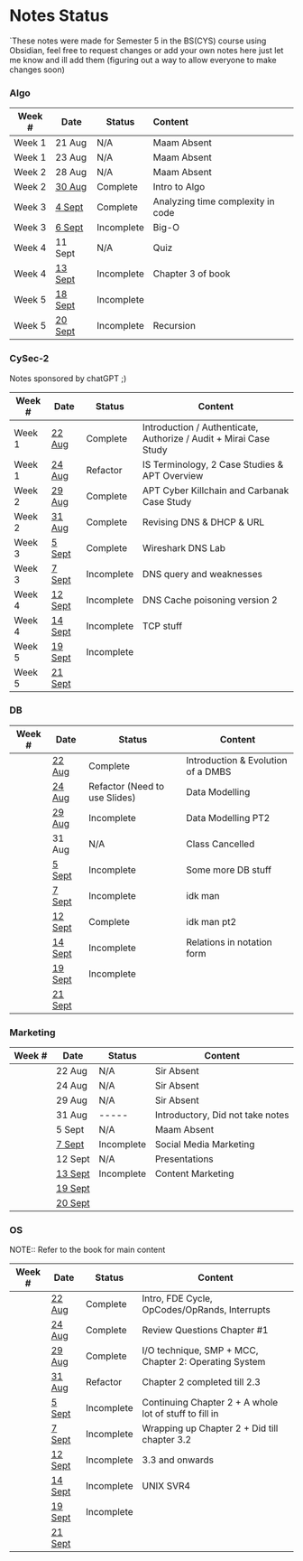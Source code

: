 # Notes Status
`These notes were made for Semester 5 in the BS(CYS) course using Obsidian, feel free to request changes or add your own notes here just let me know and ill add them (figuring out a way to allow everyone to make changes soon)

### Algo

| Week # | Date                                             | Status     | Content                           |
| ------ | ------------------------------------------------ | ---------- |:--------------------------------- |
| Week 1 | 21 Aug                                           | N/A        | Maam Absent                       |
| Week 1 | 23 Aug                                           | N/A        | Maam Absent                       |
| Week 2 | 28 Aug                                           | N/A        | Maam Absent                       |
| Week 2 | [30 Aug](Algo/Algo%2030%20August,%202023.md)     | Complete   | Intro to Algo                     |
| Week 3 | [4 Sept](Algo/Algo%204%20September,%202023.md)   | Complete   | Analyzing time complexity in code |
| Week 3 | [6 Sept](Algo/Algo%206%20September,%202023.md)   | Incomplete | Big-O                             |
| Week 4 | 11 Sept                                          | N/A        | Quiz                              |
| Week 4 | [13 Sept](Algo/Algo%2013%20September,%202023.md) | Incomplete | Chapter 3 of book                 |
| Week 5 | [18 Sept](Algo/Algo%2018%20September,%202023.md) | Incomplete |                                   |
| Week 5 | [20 Sept](Algo/Algo%2020%20September,%202023.md) | Incomplete | Recursion                                  |

### CySec-2
Notes sponsored by chatGPT ;)

| Week # | Date                                                  | Status     | Content                                                            |
| ------ | ----------------------------------------------------- | ---------- | ------------------------------------------------------------------ |
| Week 1       | [22 Aug](CySec-2/CySec2%2022%20August,%202023.md)     | Complete   | Introduction / Authenticate, Authorize / Audit  + Mirai Case Study |
| Week 1       | [24 Aug](CySec-2/CySec2%2024%20August,%202023.md)     | Refactor   | IS Terminology, 2 Case Studies & APT Overview                      |
| Week 2       | [29 Aug](CySec-2/CySec2%2029%20August,%202023.md)     | Complete   | APT Cyber Killchain and Carbanak Case Study                        |
| Week 2       | [31 Aug](CySec-2/CySec2%2031%20August,%202023.md)     | Complete   | Revising DNS & DHCP & URL                                          |
| Week 3       | [5 Sept](CySec-2/CySec2%205%20September,%202023.md)   | Complete   | Wireshark DNS Lab                                                  |
| Week 3       | [7 Sept](CySec-2/CySec2%207%20September,%202023.md)   | Incomplete | DNS query and weaknesses                                           |
| Week 4       | [12 Sept](CySec-2/CySec2%2012%20September,%202023.md) | Incomplete | DNS Cache poisoning version 2                                      |
| Week 4       | [14 Sept](CySec-2/CySec2%2014%20September,%202023.md) | Incomplete | TCP stuff                                                          |
| Week 5       | [19 Sept](CySec-2/CySec2%2019%20September,%202023.md) | Incomplete |                                                                    |
| Week 5       | [21 Sept](CySec-2/CySec2%2021%20September,%202023.md) |            |                                                                    |

### DB

| Week # | Date                                         | Status                        | Content                            |
| ------ | -------------------------------------------- | ----------------------------- | ---------------------------------- |
|        | [22 Aug](DB/DB%2022%20August,%202023.md)     | Complete                      | Introduction & Evolution of a DMBS |
|        | [24 Aug](DB/DB%2024%20August,%202023.md)     | Refactor (Need to use Slides) | Data Modelling                     |
|        | [29 Aug](DB/DB%2029%20August,%202023.md)     | Incomplete                    | Data Modelling PT2                 |
|        | 31 Aug                                       | N/A                           | Class Cancelled                    |
|        | [5 Sept](DB/DB%205%20September,%202023.md)   | Incomplete                    | Some more DB stuff                 |
|        | [7 Sept](DB/DB%207%20September,%202023.md)   | Incomplete                    | idk man                            |
|        | [12 Sept](DB/DB%2012%20September,%202023.md) | Complete                      | idk man pt2                        |
|        | [14 Sept](DB/DB%2014%20September,%202023.md) | Incomplete                    | Relations in notation form         |
|        | [19 Sept](DB/DB%2019%20September,%202023.md) | Incomplete                    |                                    |
|        | [21 Sept](DB/DB%2021%20September,%202023.md) |                               |                                    |
 
### Marketing

| Week #    | Date                                                       | Status     | Content                          |
| --- | ---------------------------------------------------------- | ---------- | -------------------------------- |
|     | 22 Aug                                                     | N/A        | Sir Absent                       |
|     | 24 Aug                                                     | N/A        | Sir Absent                       |
|     | 29 Aug                                                     | N/A        | Sir Absent                       |
|     | 31 Aug                                                     | -----      | Introductory, Did not take notes |
|     | 5 Sept                                                     | N/A        | Maam Absent                      |
|     | [7 Sept](Marketing/Marketing%207%20September,%202023.md)   | Incomplete | Social Media Marketing           |
|     | 12 Sept                                                    | N/A        | Presentations                    |
|     | [13 Sept](Marketing/Marketing%2013%20September,%202023.md) | Incomplete | Content Marketing                |
|     | [19 Sept](Marketing/Marketing%2019%20September,%202023.md) |            |                                  |
|     | [20 Sept](Marketing/Marketing%2021%20September,%202023.md) |            |                                  |

### OS

NOTE:: Refer to the book for main content

| Week # | Date                                         | Status     | Content                                                |
| ------ | -------------------------------------------- | ---------- | ------------------------------------------------------ |
|        | [22 Aug](OS/OS%2022%20August,%202023.md)     | Complete   | Intro, FDE Cycle, OpCodes/OpRands, Interrupts          |
|        | [24 Aug](OS/OS%2024%20August,%202023.md)     | Complete   | Review Questions Chapter #1                            |
|        | [29 Aug](OS/OS%2029%20August,%202023.md)     | Complete   | I/O technique, SMP + MCC, Chapter 2: Operating System  |
|        | [31 Aug](OS/OS%2031%20August,%202023.md)     | Refactor   | Chapter 2 completed till 2.3                           |
|        | [5 Sept](OS/OS%205%20September,%202023.md)   | Incomplete | Continuing Chapter 2 + A whole lot of stuff to fill in |
|        | [7 Sept](OS/OS%207%20September,%202023.md)   | Incomplete | Wrapping up Chapter 2 + Did till chapter 3.2           |
|        | [12 Sept](OS/OS%2012%20September,%202023.md) | Incomplete | 3.3 and onwards                                        |
|        | [14 Sept](OS/OS%2014%20September,%202023.md) | Incomplete | UNIX SVR4                                              |
|        | [19 Sept](OS/OS%2019%20September,%202023.md) | Incomplete |                                                        |
|        | [21 Sept](OS/OS%2021%20September,%202023.md) |            |                                                        |
